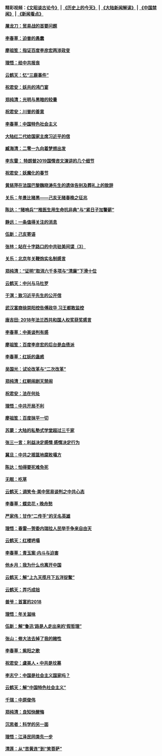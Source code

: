#### 精彩视频：[《文昭谈古论今》](http://45.76.195.252/wenzhao) | [《历史上的今天》](http://45.76.195.252/today-in-history) | [《大陆新闻解读》](http://45.76.195.252/ntdtv-comedy) | [《中国禁闻》](http://45.76.195.252/ntdtv-news) | [《新闻看点》](http://45.76.195.252/news-insight) 

 #### [屠龙刀：贸易战的首要问题](../pages/nsc993/n11040283.md?t=02130100) 

#### [李春草：迫害的愚蠢](../pages/nsc993/n11036601.md?t=02130100) 

#### [廖祖笙：指证百度李彦宏两涉政变](../pages/nsc993/n11036579.md?t=02130100) 

#### [理悟：给中共报丧](../pages/nsc993/n11036501.md?t=02130100) 

#### [云鹤天：忆“三鹿事件”](../pages/nsc993/n11036466.md?t=02130100) 

#### [祝君安：妖共的鸿门宴](../pages/nsc993/n11035387.md?t=02130100) 

#### [郑纯清：光明与黑暗的较量](../pages/nsc993/n11035337.md?t=02130100) 

#### [祝君安：川普的善意](../pages/nsc993/n11032077.md?t=02130100) 

#### [李春草：中国特色社会主义](../pages/nsc993/n11032132.md?t=02130100) 

#### [大陆红二代给国家主席习近平的信](../pages/nsc993/n11031995.md?t=02130100) 

#### [臧海清：二零一九向着梦想出发](../pages/nsc993/n11031959.md?t=02130100) 

#### [李东雷： 特朗普2019国情咨文演讲的几个细节](../pages/nsc993/n11031943.md?t=02130100) 

#### [祝君安：妖魔化的春节](../pages/nsc993/n11031747.md?t=02130100) 

#### [黄慈萍在法国巴黎魏晓涛先生的遗体告别及葬礼上的致辞](../pages/nsc993/n11031419.md?t=02130100) 

#### [关乐：年景比猪黑——己亥无猪春晚之征兆](../pages/nsc993/n11031494.md?t=02130100) 

#### [陈达：“猪哨兵”“推医生用生命抗非典”与“紧日子加警薪”](../pages/nsc993/n11027746.md?t=02130100) 

#### [静远：一条值得关注的消息](../pages/nsc993/n11024470.md?t=02130100) 

#### [伍新：己亥寄语](../pages/nsc993/n11024543.md?t=02130100) 

#### [张林：站在十字路口的中共驻美间谍（3）](../pages/nsc993/n11023043.md?t=02130100) 

#### [关乐：北京年关鞭炮实名制感言](../pages/nsc993/n11022630.md?t=02130100) 

#### [郑纯清：“证明”取消六千多项与“清廉”下滑十位](../pages/nsc993/n11022638.md?t=02130100) 

#### [云鹤天：中兴与马杜罗](../pages/nsc993/n11022620.md?t=02130100) 

#### [于溟：致习近平先生的公开信](../pages/nsc993/n11022593.md?t=02130100) 

#### [武汉富商徐崇阳控告傅政华 习王都敢监控](../pages/nsc993/n11022212.md?t=02130100) 

#### [唐吉田: 2018年法兰西共和国人权奖获奖感言](../pages/nsc993/n11021537.md?t=02130100) 

#### [李春草：中美谈判有感](../pages/nsc993/n11019776.md?t=02130100) 

#### [廖祖笙：百度李彦宏的后台是血债派](../pages/nsc993/n11019767.md?t=02130100) 

#### [李春草：红妖的蛊惑](../pages/nsc993/n11017095.md?t=02130100) 

#### [吴国光：试论改革与“二次改革”](../pages/nsc993/n11017055.md?t=02130100) 

#### [郑纯清：红朝闹剧天禁闹](../pages/nsc993/n11017030.md?t=02130100) 

#### [祝君安：法在何处](../pages/nsc993/n11017021.md?t=02130100) 

#### [理悟：中共开局不利](../pages/nsc993/n11016938.md?t=02130100) 

#### [廖祖笙：百度抹平一切](../pages/nsc993/n11014925.md?t=02130100) 

#### [苏蒙：大陆的私塾式学堂超过三千家](../pages/nsc993/n11014334.md?t=02130100) 

#### [张三一言：利益决定感情 感情决定行为](../pages/nsc993/n11012463.md?t=02130100) 

#### [冀旦：中共之摇篮地腐败塌方](../pages/nsc993/n11009533.md?t=02130100) 

#### [陈达：怕得要死难免死](../pages/nsc993/n11009520.md?t=02130100) 

#### [无眠：吃草](../pages/nsc993/n11007940.md?t=02130100) 

#### [云鹤天：调笑令‧美中贸易谈判之中共心态](../pages/nsc993/n11007670.md?t=02130100) 

#### [李春草：蝶恋花  •  晚舟愁](../pages/nsc993/n11006605.md?t=02130100) 

#### [严家伟：甘作“二传手”的无名英雄](../pages/nsc993/n11005340.md?t=02130100) 

#### [理悟：春雷—贺委内瑞拉人民举手争来自由天](../pages/nsc993/n11005334.md?t=02130100) 

#### [云鹤天：红楼坍塌](../pages/nsc993/n11005318.md?t=02130100) 

#### [李春草：青玉案·内斗与迫害](../pages/nsc993/n11005306.md?t=02130100) 

#### [他乡月：我为什么也离开中国](../pages/nsc993/n11003553.md?t=02130100) 

#### [云鹤天：解“上九天揽月下五洋捉鳖”](../pages/nsc993/n11000750.md?t=02130100) 

#### [云鹤天：弄巧成拙](../pages/nsc993/n11000722.md?t=02130100) 

#### [兽爷：首富的2018](../pages/nsc993/n11000693.md?t=02130100) 

#### [理悟：年关滋味](../pages/nsc993/n10998847.md?t=02130100) 

#### [伍新：解“鲁迅‘路是人走出来的’假哲理”](../pages/nsc993/n10998777.md?t=02130100) 

#### [张山：修大法去掉了我的赌性](../pages/nsc993/n10997702.md?t=02130100) 

#### [李春草：紫阳之歌](../pages/nsc993/n10997679.md?t=02130100) 

#### [祝君安：虞美人 • 中共是坟墓](../pages/nsc993/n10996090.md?t=02130100) 

#### [李志宁：中国是社会主义国家吗？](../pages/nsc993/n10996097.md?t=02130100) 

#### [云鹤天：解“中国特色社会主义”](../pages/nsc993/n10996043.md?t=02130100) 

#### [千瑞：中原俊伟](../pages/nsc993/n10995401.md?t=02130100) 

#### [郑纯清：良知快醒悔](../pages/nsc993/n10995385.md?t=02130100) 

#### [沉思者：科学的另一面](../pages/nsc993/n10996074.md?t=02130100) 

#### [理悟：江泽民同类先一步](../pages/nsc993/n10995378.md?t=02130100) 

#### [清莲：从“苦黄连”到“笑菩萨”](../pages/nsc993/n10995466.md?t=02130100) 

